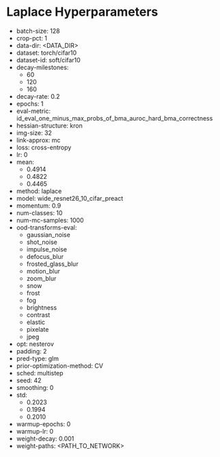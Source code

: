 # Laplace Hyperparameters

- batch-size: 128
- crop-pct: 1
- data-dir: <DATA_DIR>
- dataset: torch/cifar10
- dataset-id: soft/cifar10
- decay-milestones: 
  - 60
  - 120
  - 160
- decay-rate: 0.2
- epochs: 1
- eval-metric: id_eval_one_minus_max_probs_of_bma_auroc_hard_bma_correctness
- hessian-structure: kron
- img-size: 32
- link-approx: mc
- loss: cross-entropy
- lr: 0
- mean: 
  - 0.4914
  - 0.4822
  - 0.4465
- method: laplace
- model: wide_resnet26_10_cifar_preact
- momentum: 0.9
- num-classes: 10
- num-mc-samples: 1000
- ood-transforms-eval: 
  - gaussian_noise
  - shot_noise
  - impulse_noise
  - defocus_blur
  - frosted_glass_blur
  - motion_blur
  - zoom_blur
  - snow
  - frost
  - fog
  - brightness
  - contrast
  - elastic
  - pixelate
  - jpeg
- opt: nesterov
- padding: 2
- pred-type: glm
- prior-optimization-method: CV
- sched: multistep
- seed: 42
- smoothing: 0
- std: 
  - 0.2023
  - 0.1994
  - 0.2010
- warmup-epochs: 0
- warmup-lr: 0
- weight-decay: 0.001
- weight-paths: <PATH_TO_NETWORK>
